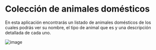 # Colección de animales domésticos

En esta aplicación encontrarás un listado de animales domésticos de los cuales
podrás ver su nombre, el tipo de animal que es y una descripción detallada de cada uno.

![image](https://user-images.githubusercontent.com/72435753/145718105-8ae5bfdb-00b8-4636-b6b4-d46458377dd5.png)

